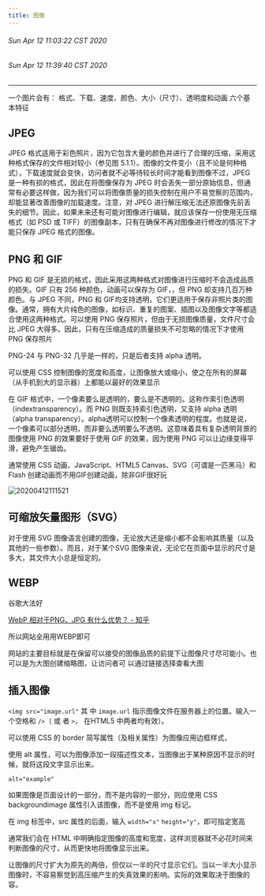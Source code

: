 ```yaml
---
title: 图像
---
```


###### Sun Apr 12 11:03:22 CST 2020
###### Sun Apr 12 11:39:40 CST 2020

***

一个图片会有： 格式、下载、速度、颜色、大小（尺寸）、透明度和动画 六个基本特征

## JPEG

JPEG 格式适用于彩色照片，因为它包含大量的颜色并进行了合理的压缩，采用这种格式保存的文件相对较小（参见图 5.1.1）。图像的文件变小（且不论是何种格式），下载速度就会变快，访问者就不必等待较长时间才能看到图像不过，JPEG 是一种有损的格式，因此在将图像保存为 JPEG 时会丢失一部分原始信息，但通常有必要这样做，因为我们可以将图像质量的损失控制在用户不易觉察的范围内，却能显著改善图像的加载速度。注意，对 JPEG 进行解压缩无法还原图像先前丢失的细节。因此，如果未来还有可能对图像进行编辑，就应该保存一份使用无压缩格式（如 PSD 或 TIFF）的图像副本，只有在确保不再对图像进行修改的情况下才能只保存 JPEG 格式的图像。

## PNG 和 GIF

PNG 和 GIF 是无损的格式，因此采用这两种格式对图像进行压缩时不会造成品质的损失。GIF 只有 256 种颜色，动画可以保存为 GIF，，但 PNG 却支持几百万种颜色。与 JPEG 不同，PNG 和 GIF均支持透明，它们更适用于保存非照片类的图像。通常，拥有大片纯色的图像，如标识、重复的图案、插图以及图像文字等都适合使用这两种格式。可以使用 PNG 保存照片，但由于无损图像质量，文件尺寸会比 JPEG 大得多。因此，只有在压缩造成的质量损失不可忽略的情况下才使用 PNG 保存照片


PNG-24 与 PNG-32 几乎是一样的，只是后者支持 alpha 透明。

可以使用 CSS 控制图像的宽度和高度，让图像放大或缩小，使之在所有的屏幕（从手机到大的显示器）上都能以最好的效果显示

在 GIF 格式中，一个像素要么是透明的，要么是不透明的。这称作索引色透明（indextransparency）。而 PNG 则既支持索引色透明，又支持 alpha 透明（alpha transparency）。alpha透明可以控制一个像素透明的程度。也就是说，一个像素可以部分透明，而非要么透明要么不透明。这意味着具有复杂透明背景的图像使用 PNG 的效果要好于使用 GIF 的效果，因为使用 PNG 可以让边缘变得平滑，避免产生锯齿。

通常使用 CSS 动画、JavaScript、HTML5 Canvas、SVG（可谓是一匹黑马）和Flash 创建动画而不用GIF创建动画，除非GIF很好玩

![20200412111521](https://raw.githubusercontent.com/fengwei2002/Pictures_02/master/img/20200412111521.png)

## 可缩放矢量图形（SVG）

对于使用 SVG 图像语言创建的图像，无论放大还是缩小都不会影响其质量（以及其他的一些参数）。而且，对于某个SVG 图像来说，无论它在页面中显示的尺寸是多大，其文件大小总是恒定的。

## WEBP

谷歌大法好

[WebP 相对于PNG、JPG 有什么优势？ - 知乎](https://www.zhihu.com/question/27201061)

所以网站全用用WEBP即可

网站的主要目标就是在保留可以接受的图像品质的前提下让图像尺寸尽可能小。也可以是为大图创建缩略图，让访问者可
以通过链接选择查看大图

## 插入图像

`<img src="image.url"` 其 中
`image.url` 指示图像文件在服务器上的位置。输入一个空格和 `/>`（ 或 者 `>`， 在HTML5 中两者均有效）。

可以使用 CSS 的 border 简写属性（及相关属性）为图像应用边框样式，

使用 alt 属性，可以为图像添加一段描述性文本，当图像出于某种原因不显示的时候，就将这段文字显示出来。

`alt="example"`

如果图像是页面设计的一部分，而不是内容的一部分，则应使用 CSS backgroundimage 属性引入该图像，而不是使用 img 标记。

在 img 标签中，src 属性的后面，输入 `width="x"` `height="y"`，即可指定宽高

通常我们会在 HTML 中明确指定图像的高度和宽度，这样浏览器就不必花时间来判断图像的尺寸，从而更快地将图像显示出来。

让图像的尺寸扩大为原先的两倍，但仅以一半的尺寸显示它们。当以一半大小显示图像时，不容易察觉到高压缩产生的失真效果的影响。实际的效果取决于图像的容。


